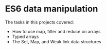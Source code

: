 # ES6 data manipulation

The tasks in this projects covered:
+ How to use map, filter and reduce on arrays
+ Typed arrays
+ The Set, Map, and Weak link data structures
